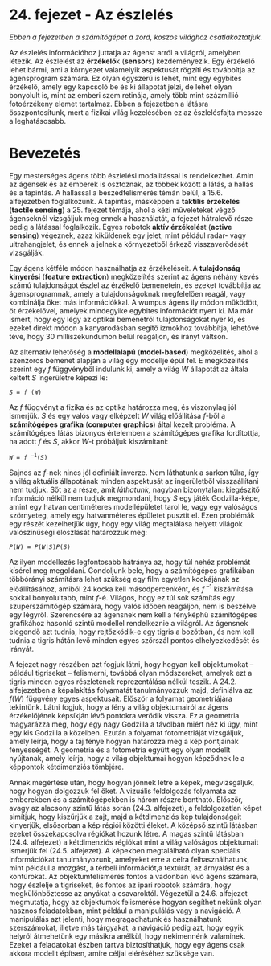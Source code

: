 <?xml version="1.0" encoding="UTF-8" standalone="no"?>
<!DOCTYPE html PUBLIC "-//W3C//DTD XHTML 1.1//EN" "http://www.w3.org/TR/xhtml11/DTD/xhtml11.dtd">
<html xmlns="http://www.w3.org/1999/xhtml"><head><meta name="generator" content="DocBook XSL Stylesheets V1.76.1"/></head><body><div class="chapter" title="24. fejezet - Az észlelés"><div class="titlepage"><div><div><h1 class="title"><a id="id780499"/>24. fejezet - Az észlelés</h1></div></div></div><p><span class="emphasis"><em>Ebben a fejezetben a számítógépet a zord, koszos világhoz csatlakoztatjuk.</em></span></p><p>Az észlelés információhoz juttatja az ágenst arról a világról, amelyben létezik. Az észlelést az <span class="strong"><strong>érzékelő</strong></span>k (<span class="strong"><strong>sensor</strong></span>s) kezdeményezik. Egy érzékelő lehet bármi, ami a környezet valamelyik aspektusát rögzíti és továbbítja az ágensprogram számára. Ez olyan egyszerű is lehet, mint egy egybites érzékelő, amely egy kapcsoló be és ki állapotát jelzi, de lehet olyan bonyolult is, mint az emberi szem retinája, amely több mint százmillió fotoérzékeny elemet tartalmaz. Ebben a fejezetben a látásra összpontosítunk, mert a fizikai világ kezelésében ez az észlelésfajta messze a leghatásosabb.</p><div class="section" title="Bevezetés"><div class="titlepage"><div><div><h1 class="title"><a id="id780518"/>Bevezetés</h1></div></div></div><p>Egy mesterséges ágens több észlelési modalitással is rendelkezhet. Amin az ágensek és az emberek is osztoznak, az többek között a látás, a hallás és a tapintás. A hallással a beszédfelismerés témán belül, a 15.6. alfejezetben foglalkozunk. A tapintás, másképpen a <span class="strong"><strong>taktilis érzékelés</strong></span> (<span class="strong"><strong>tactile sensing</strong></span>) a 25. fejezet témája, ahol a kézi műveleteket végző ágenseknél vizsgáljuk meg ennek a használatát, a fejezet hátralevő része pedig a látással foglalkozik. Egyes robotok <span class="strong"><strong>aktív érzékelés</strong></span>t (<span class="strong"><strong>active sensing</strong></span>) végeznek, azaz kiküldenek egy jelet, mint például radar- vagy ultrahangjelet, és ennek a jelnek a környezetből érkező visszaverődését vizsgálják.</p><p>Egy ágens kétféle módon használhatja az érzékeléseit. A <span class="strong"><strong>tulajdonság kinyerés</strong></span>i (<span class="strong"><strong>feature extraction</strong></span>) megközelítés szerint az ágens néhány kevés számú tulajdonságot észlel az érzékelő bemenetein, és ezeket továbbítja az ágensprogramnak, amely a tulajdonságoknak megfelelően reagál, vagy kombinálja őket más információkkal. A wumpus ágens ily módon működött, öt érzékelővel, amelyek mindegyike egybites információt nyert ki. Ma már ismert, hogy egy légy az optikai bemenetről tulajdonságokat nyer ki, és ezeket direkt módon a kanyarodásban segítő izmokhoz továbbítja, lehetővé téve, hogy 30 milliszekundumon belül reagáljon, és irányt váltson.</p><p>Az alternatív lehetőség a <span class="strong"><strong>modellalapú</strong></span> (<span class="strong"><strong>model-based</strong></span>) megközelítés, ahol a szenzoros bemenet alapján a világ egy modellje épül fel. E megközelítés szerint egy <span class="emphasis"><em>f </em></span>függvényből indulunk ki, amely a világ <span class="emphasis"><em>W</em></span> állapotát az általa keltett <span class="emphasis"><em>S</em></span> ingerületre képezi le:</p><p><code class="code"><em><span class="remark">S = f </span></em>(<em><span class="remark">W</span></em>)</code></p><p>Az <span class="emphasis"><em>f</em></span> függvényt a fizika és az optika határozza meg, és viszonylag jól ismerjük. <span class="emphasis"><em>S</em></span> és egy valós vagy elképzelt <span class="emphasis"><em>W </em></span>világ előállítása <span class="emphasis"><em>f</em></span>-ből a <span class="strong"><strong>számítógépes grafika</strong></span> (<span class="strong"><strong>computer graphics</strong></span>) által kezelt probléma. A számítógépes látás bizonyos értelemben a számítógépes grafika fordítottja, ha adott <span class="emphasis"><em>f</em></span> és <span class="emphasis"><em>S</em></span>, akkor <span class="emphasis"><em>W</em></span>-t próbáljuk kiszámítani:</p><p><code class="code"><em><span class="remark">W = f </span></em><sup>–1</sup>(<em><span class="remark">S</span></em>)</code></p><p>Sajnos az <span class="emphasis"><em>f</em></span>-nek nincs jól definiált inverze. Nem láthatunk a sarkon túlra, így a világ aktuális állapotának minden aspektusát az ingerületből visszaállítani nem tudjuk. Sőt az a része, amit <span class="emphasis"><em>láthatunk,</em></span> nagyban bizonytalan: kiegészítő információ nélkül nem tudjuk megmondani, hogy <span class="emphasis"><em>S </em></span>egy játék Godzilla-képe, amint egy hatvan centiméteres modellépületet tarol le, vagy egy valóságos szörnyeteg, amely egy hatvanméteres épületet pusztít el. Ezen problémák egy részét kezelhetjük úgy, hogy egy világ megtalálása helyett világok valószínűségi eloszlását határozzuk meg:</p><p><code class="code"><em><span class="remark">P</span></em>(<em><span class="remark">W</span></em>) = <em><span class="remark">P</span></em>(<em><span class="remark">W</span></em>|<em><span class="remark">S</span></em>)<em><span class="remark">P</span></em>(<em><span class="remark">S</span></em>)</code></p><p>Az ilyen modellezés legfontosabb hátránya az, hogy túl nehéz problémát kísérel meg megoldani. Gondoljunk bele, hogy a számítógépes grafikában többórányi számításra lehet szükség egy film egyetlen kockájának az előállításához, amiből 24 kocka kell másodpercenként, és <span class="emphasis"><em>f </em></span><sup>–1</sup> kiszámítása sokkal bonyolultabb, mint <span class="emphasis"><em>f</em></span>-é. Világos, hogy ez túl sok számítás egy szuperszámítógép számára, hogy valós időben reagáljon, nem is beszélve egy légyről. Szerencsére az ágensnek nem kell a fényképhű számítógépes grafikához hasonló szintű modellel rendelkeznie a világról. Az ágensnek elegendő azt tudnia, hogy rejtőzködik-e egy tigris a bozótban, és nem kell tudnia a tigris hátán levő minden egyes szőrszál pontos elhelyezkedését és irányát.</p><p>A fejezet nagy részében azt fogjuk látni, hogy hogyan kell objektumokat – például tigriseket – felismerni, továbbá olyan módszereket, amelyek ezt a tigris minden egyes részletének reprezentálása nélkül teszik. A 24.2. alfejezetben a képalakítás folyamatát tanulmányozzuk majd, definiálva az <span class="emphasis"><em>f</em></span>(<span class="emphasis"><em>W</em></span>) függvény egyes aspektusait. Először a folyamat geometriájára tekintünk. Látni fogjuk, hogy a fény a világ objektumairól az ágens érzékelőjének képsíkján lévő pontokra verődik vissza. Ez a geometria magyarázza meg, hogy egy nagy Godzilla a távolban miért néz ki úgy, mint egy kis Godzilla a közelben. Ezután a folyamat fotometriáját vizsgáljuk, amely leírja, hogy a táj fénye hogyan határozza meg a kép pontjainak fényességét. A geometria és a fotometria együtt egy olyan modellt nyújtanak, amely leírja, hogy a világ objektumai hogyan képződnek le a képpontok kétdimenziós tömbjére.</p><p>Annak megértése után, hogy hogyan jönnek létre a képek, megvizsgáljuk, hogy hogyan dolgozzuk fel őket. A vizuális feldolgozás folyamata az emberekben és a számítógépekben is három részre bontható. Először, avagy az alacsony szintű látás során (24.3. alfejezet), a feldolgozatlan képet simítjuk, hogy kiszűrjük a zajt, majd a kétdimenziós kép tulajdonságait kinyerjük, elsősorban a kép régiói közötti éleket. A középső szintű látásban ezeket összekapcsolva régiókat hozunk létre. A magas szintű látásban (24.4. alfejezet) a kétdimenziós régiókat mint a világ valóságos objektumait ismerjük fel (24.5. alfejezet). A képekben megtalálható olyan speciális információkat tanulmányozunk, amelyeket erre a célra felhasználhatunk, mint például a mozgást, a térbeli információt,a textúrát, az árnyalást és a kontúrokat. Az objektumfelismerés fontos a vadonban levő ágens számára, hogy észlelje a tigriseket, és fontos az ipari robotok számára, hogy megkülönböztesse az anyákat a csavaroktól. Végezetül a 24.6. alfejezet megmutatja, hogy az objektumok felismerése hogyan segíthet nekünk olyan hasznos feladatokban, mint például a manipulálás vagy a navigáció. A manipulálás azt jelenti, hogy megragadhatunk és használhatunk szerszámokat, illetve más tárgyakat, a navigáció pedig azt, hogy egyik helyről átmehetünk egy másikra anélkül, hogy nekimennénk valaminek. Ezeket a feladatokat észben tartva biztosíthatjuk, hogy egy ágens csak akkora modellt építsen, amire céljai eléréséhez szüksége van.</p></div></div></body></html>
